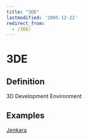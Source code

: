 ```yaml
---
title: "3DE"
lastmodified: '2005-12-22'
redirect_from:
  - /3DE/
---
```


3DE
===

Definition
----------

3D Development Environment

Examples
--------

[Jenkara](/Jenkara)
